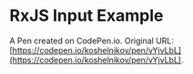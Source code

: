 # RxJS Input Example

A Pen created on CodePen.io. Original URL: [https://codepen.io/koshelnikov/pen/vYjvLbL](https://codepen.io/koshelnikov/pen/vYjvLbL).

